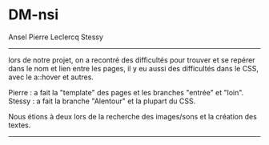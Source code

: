 # DM-nsi

Ansel Pierre
Leclercq Stessy

----------------------------------------------------------------------------

lors de notre projet, on a recontré des difficultés pour trouver et se repérer dans le nom et lien entre les pages, 
il y eu aussi des difficultés dans le CSS, avec le a::hover et autres.

Pierre : a fait la "template" des pages et les branches "entrée" et "loin".
Stessy : a fait la branche "Alentour" et la plupart du CSS.

Nous étions à deux lors de la recherche des images/sons et la création des textes.

---------------------------------------------------------------------------- 
